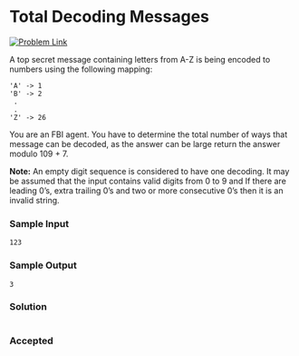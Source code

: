 # Total Decoding Messages

[![Problem Link](https://img.shields.io/badge/GeeksforGeeks-298D46?style=for-the-badge&logo=geeksforgeeks&logoColor=white)](https://practice.geeksforgeeks.org/problems/total-decoding-messages1235/1/#)

A top secret message containing letters from A-Z is being encoded to numbers using the following mapping:
```
'A' -> 1
'B' -> 2
 .
 .
'Z' -> 26
```
You are an FBI agent. You have to determine the total number of ways that message can be decoded, as the answer can be large return the answer modulo 109 + 7.

**Note:** An empty digit sequence is considered to have one decoding. It may be assumed that the input contains valid digits from 0 to 9 and If there are leading 0’s, extra trailing 0’s and two or more consecutive 0’s then it is an invalid string.

### Sample Input
```
123
```
### Sample Output
```
3
```

### Solution
```cpp

```

### Accepted
